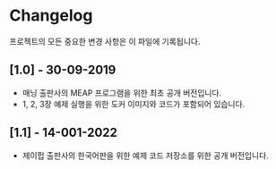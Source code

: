 # Changelog
프로젝트의 모든 중요한 변경 사항은 이 파일에 기록됩니다.

## [1.0] - 30-09-2019
- 매닝 출판사의 MEAP 프로그램을 위한 최초 공개 버전입니다.
- 1, 2, 3장 예제 실행을 위한 도커 이미지와 코드가 포함되어 있습니다.

## [1.1] - 14-001-2022
- 제이펍 출판사의 한국어판을 위한 예제 코드 저장소를 위한 공개 버전입니다.
